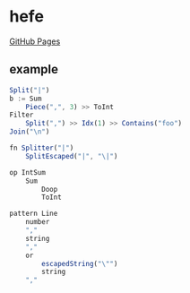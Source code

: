 # hefe

[GitHub Pages](https://mercurywave.github.io/hefe/)

## example

```ts
Split("|")
b := Sum
    Piece(",", 3) >> ToInt
Filter
    Split(",") >> Idx(1) >> Contains("foo")
Join("\n")

fn Splitter("|")
    SplitEscaped("|", "\|")

op IntSum
    Sum
        Doop 
        ToInt

pattern Line
    number
    ","
    string
    ","
    or
        escapedString("\"")
        string
    ","
```
